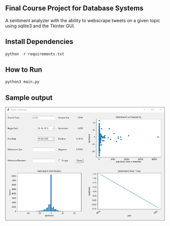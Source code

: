 ## Final Course Project for Database Systems
A sentiment analyzer with the ability to webscrape tweets on a given topic using sqlite3 and the Tkinter GUI.

## Install Dependencies
```python
python -r requirements.txt
```

## How to Run
```python
python3 main.py
```

## Sample output
![alt_test](imgs/Sentiment%20Covid%202.png)